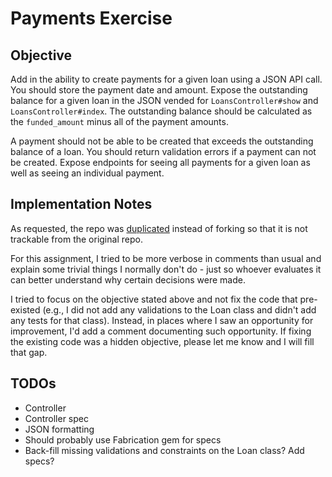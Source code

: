 # Payments Exercise

## Objective

Add in the ability to create payments for a given loan using a JSON API call. You should store the payment date and amount. Expose the outstanding balance for a given loan in the JSON vended for `LoansController#show` and `LoansController#index`. The outstanding balance should be calculated as the `funded_amount` minus all of the payment amounts.

A payment should not be able to be created that exceeds the outstanding balance of a loan. You should return validation errors if a payment can not be created. Expose endpoints for seeing all payments for a given loan as well as seeing an individual payment.

## Implementation Notes

As requested, the repo was [duplicated](https://help.github.com/articles/duplicating-a-repository/) instead of forking so that it is not trackable from the original repo.

For this assignment, I tried to be more verbose in comments than usual and explain some trivial things I normally don't do - just so whoever evaluates it can better understand why certain decisions were made.

I tried to focus on the objective stated above and not fix the code that pre-existed (e.g., I did not add any validations to the Loan class and didn't add any tests for that class). Instead, in places where I saw an opportunity for improvement, I'd add a comment documenting such opportunity. If fixing the existing code was a hidden objective, please let me know and I will fill that gap.

## TODOs
* Controller
* Controller spec
* JSON formatting
* Should probably use Fabrication gem for specs
* Back-fill missing validations and constraints on the Loan class? Add specs?
